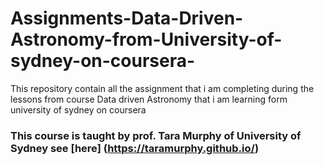 # Assignments-Data-Driven-Astronomy-from-University-of-sydney-on-coursera-
This repository contain all the assignment that i am completing during the lessons from course Data driven Astronomy that i am learning form university of sydney on coursera

### This course is taught by prof. Tara Murphy of University of Sydney see [here] (https://taramurphy.github.io/)
